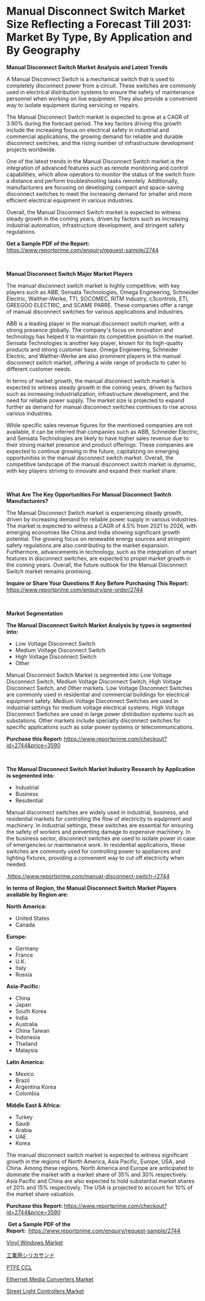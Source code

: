 <p><h1>Manual Disconnect Switch Market Size Reflecting a Forecast Till 2031: Market By Type, By Application and By Geography</h1></p><p><strong>Manual Disconnect Switch Market Analysis and Latest Trends</strong></p>
<p><p>A Manual Disconnect Switch is a mechanical switch that is used to completely disconnect power from a circuit. These switches are commonly used in electrical distribution systems to ensure the safety of maintenance personnel when working on live equipment. They also provide a convenient way to isolate equipment during servicing or repairs.</p><p>The Manual Disconnect Switch market is expected to grow at a CAGR of 3.90% during the forecast period. The key factors driving this growth include the increasing focus on electrical safety in industrial and commercial applications, the growing demand for reliable and durable disconnect switches, and the rising number of infrastructure development projects worldwide.</p><p>One of the latest trends in the Manual Disconnect Switch market is the integration of advanced features such as remote monitoring and control capabilities, which allow operators to monitor the status of the switch from a distance and perform troubleshooting tasks remotely. Additionally, manufacturers are focusing on developing compact and space-saving disconnect switches to meet the increasing demand for smaller and more efficient electrical equipment in various industries.</p><p>Overall, the Manual Disconnect Switch market is expected to witness steady growth in the coming years, driven by factors such as increasing industrial automation, infrastructure development, and stringent safety regulations.</p></p>
<p><strong>Get a Sample PDF of the Report:&nbsp;</strong> <a href="https://www.reportprime.com/enquiry/request-sample/2744">https://www.reportprime.com/enquiry/request-sample/2744</a></p>
<p>&nbsp;</p>
<p><strong>Manual Disconnect Switch Major Market Players</strong></p>
<p><p>The manual disconnect switch market is highly competitive, with key players such as ABB, Sensata Technologies, Omega Engineering, Schneider Electric, Walther-Werke, TTI, SOCOMEC, RITM Industry, c3controls, ETI, GREEGOO ELECTRIC, and SCAME PARRE. These companies offer a range of manual disconnect switches for various applications and industries.</p><p>ABB is a leading player in the manual disconnect switch market, with a strong presence globally. The company's focus on innovation and technology has helped it to maintain its competitive position in the market. Sensata Technologies is another key player, known for its high-quality products and strong customer base. Omega Engineering, Schneider Electric, and Walther-Werke are also prominent players in the manual disconnect switch market, offering a wide range of products to cater to different customer needs.</p><p>In terms of market growth, the manual disconnect switch market is expected to witness steady growth in the coming years, driven by factors such as increasing industrialization, infrastructure development, and the need for reliable power supply. The market size is projected to expand further as demand for manual disconnect switches continues to rise across various industries.</p><p>While specific sales revenue figures for the mentioned companies are not available, it can be inferred that companies such as ABB, Schneider Electric, and Sensata Technologies are likely to have higher sales revenue due to their strong market presence and product offerings. These companies are expected to continue growing in the future, capitalizing on emerging opportunities in the manual disconnect switch market. Overall, the competitive landscape of the manual disconnect switch market is dynamic, with key players striving to innovate and expand their market share.</p></p>
<p>&nbsp;</p>
<p><strong>What Are The Key Opportunities For Manual Disconnect Switch Manufacturers?</strong></p>
<p><p>The Manual Disconnect Switch market is experiencing steady growth, driven by increasing demand for reliable power supply in various industries. The market is expected to witness a CAGR of 4.5% from 2021 to 2026, with emerging economies like China and India showing significant growth potential. The growing focus on renewable energy sources and stringent safety regulations are also contributing to the market expansion. Furthermore, advancements in technology, such as the integration of smart features in disconnect switches, are expected to propel market growth in the coming years. Overall, the future outlook for the Manual Disconnect Switch market remains promising.</p></p>
<p><strong>Inquire or Share Your Questions If Any Before Purchasing This Report:</strong> <a href="https://www.reportprime.com/enquiry/pre-order/2744">https://www.reportprime.com/enquiry/pre-order/2744</a></p>
<p>&nbsp;</p>
<p><strong>Market Segmentation</strong></p>
<p><strong>The Manual Disconnect Switch Market Analysis by types is segmented into:</strong></p>
<p><ul><li>Low Voltage Disconnect Switch</li><li>Medium Voltage Disconnect Switch</li><li>High Voltage Disconnect Switch</li><li>Other</li></ul></p>
<p><p>Manual Disconnect Switch Market is segmented into Low Voltage Disconnect Switch, Medium Voltage Disconnect Switch, High Voltage Disconnect Switch, and Other markets. Low Voltage Disconnect Switches are commonly used in residential and commercial buildings for electrical equipment safety. Medium Voltage Disconnect Switches are used in industrial settings for medium voltage electrical systems. High Voltage Disconnect Switches are used in large power distribution systems such as substations. Other markets include specialty disconnect switches for specific applications such as solar power systems or telecommunications.</p></p>
<p><strong>Purchase this Report:&nbsp;</strong><a href="https://www.reportprime.com/checkout?id=2744&price=3590">https://www.reportprime.com/checkout?id=2744&price=3590</a></p>
<p>&nbsp;</p>
<p><strong>The Manual Disconnect Switch Market Industry Research by Application is segmented into:</strong></p>
<p><ul><li>Industrial</li><li>Business</li><li>Residential</li></ul></p>
<p><p>Manual disconnect switches are widely used in industrial, business, and residential markets for controlling the flow of electricity to equipment and machinery. In industrial settings, these switches are essential for ensuring the safety of workers and preventing damage to expensive machinery. In the business sector, disconnect switches are used to isolate power in case of emergencies or maintenance work. In residential applications, these switches are commonly used for controlling power to appliances and lighting fixtures, providing a convenient way to cut off electricity when needed.</p></p>
<p><a href="https://www.reportprime.com/manual-disconnect-switch-r2744">&nbsp;https://www.reportprime.com/manual-disconnect-switch-r2744</a></p>
<p><strong>In terms of Region, the Manual Disconnect Switch Market Players available by Region are:</strong></p>
<p>
    <p> <strong> North America: </strong>
        <ul>
            <li>United States</li>
            <li>Canada</li>
        </ul>
        </p> 
    <p> <strong> Europe: </strong>
        <ul>
            <li>Germany</li>
            <li>France</li>
            <li>U.K.</li>
            <li>Italy</li>
            <li>Russia</li>
        </ul>
        </p> 
    <p> <strong> Asia-Pacific: </strong>
        <ul>
            <li>China</li>
            <li>Japan</li>
            <li>South Korea</li>
            <li>India</li>
            <li>Australia</li>
            <li>China Taiwan</li>
            <li>Indonesia</li>
            <li>Thailand</li>
            <li>Malaysia</li>
        </ul>
        </p> 
    <p> <strong> Latin America: </strong>
        <ul>
            <li>Mexico</li>
            <li>Brazil</li>
            <li>Argentina Korea</li>
            <li>Colombia</li>
        </ul>
        </p> 
    <p> <strong> Middle East & Africa: </strong>
        <ul>
            <li>Turkey</li>
            <li>Saudi</li>
            <li>Arabia</li>
            <li>UAE</li>
            <li>Korea</li>
        </ul>
    </p>
    </p>
<p><p>The manual disconnect switch market is expected to witness significant growth in the regions of North America, Asia Pacific, Europe, USA, and China. Among these regions, North America and Europe are anticipated to dominate the market with a market share of 35% and 30% respectively. Asia Pacific and China are also expected to hold substantial market shares of 20% and 15% respectively. The USA is projected to account for 10% of the market share valuation.</p></p>
<p><strong>Purchase this Report: </strong><a href="https://www.reportprime.com/checkout?id=2744&price=3590">https://www.reportprime.com/checkout?id=2744&price=3590</a></p>
<p>&nbsp;<strong>Get a Sample PDF of the Report:&nbsp;&nbsp;</strong><a href="https://www.reportprime.com/enquiry/request-sample/2744">https://www.reportprime.com/enquiry/request-sample/2744</a></p>
<p><strong></strong></p>
<p><p><a href="https://issuu.com/reportprime-2/docs/vinyl-windows-market-size-2030.pptx">Vinyl Windows Market</a></p><p><a href="https://github.com/deonnorth8/Market-Research-Report-List-1/blob/main/126273372527.md">工業用シリカサンド</a></p><p><a href="https://github.com/LizaHeller2023/Market-Research-Report-List-1/blob/main/284076472528.md">PTFE CCL</a></p><p><a href="https://github.com/MyrtisWest1/Market-Research-Report-List-1/blob/main/ethernet-media-converters-market.md">Ethernet Media Converters Market</a></p><p><a href="https://github.com/LaceyZemlak1/Market-Research-Report-List-1/blob/main/street-light-controllers-market.md">Street Light Controllers Market</a></p></p>
